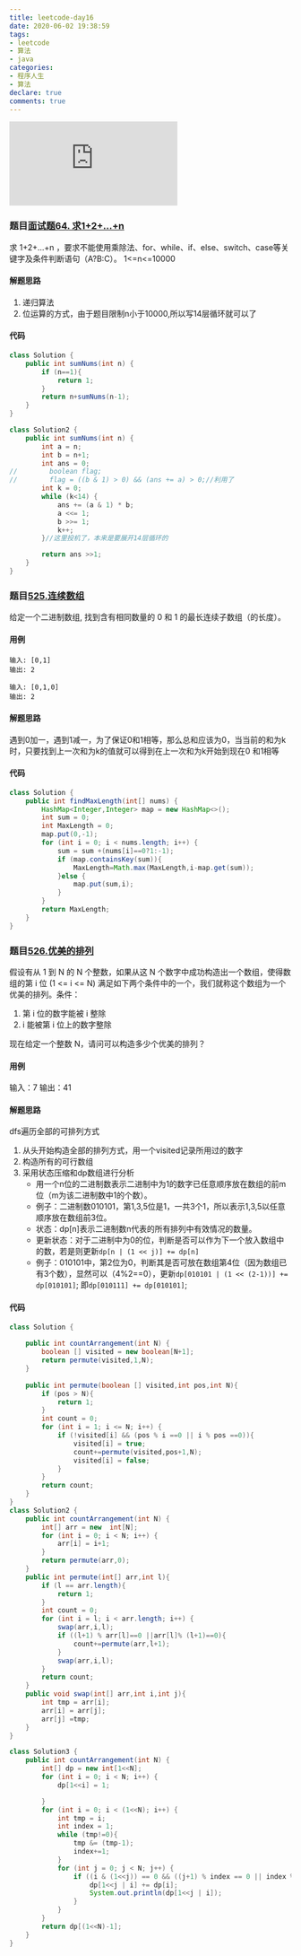 ```yaml
---
title: leetcode-day16
date: 2020-06-02 19:38:59
tags:
- leetcode
- 算法
- java
categories:
- 程序人生
- 算法
declare: true
comments: true
---
```


![图片](http://api.mtyqx.cn/api/random.php?135)
<!-- more -->

### 题目[面试题64. 求1+2+…+n](https://leetcode-cn.com/problems/qiu-12n-lcof/)
求 1+2+...+n ，要求不能使用乘除法、for、while、if、else、switch、case等关键字及条件判断语句（A?B:C）。
1<=n<=10000
#### 解题思路
1. 递归算法
2. 位运算的方式，由于题目限制n小于10000,所以写14层循环就可以了
#### 代码

```java
class Solution {
    public int sumNums(int n) {
        if (n==1){
            return 1;
        }
        return n+sumNums(n-1);
    }
}

class Solution2 {
    public int sumNums(int n) {
        int a = n;
        int b = n+1;
        int ans = 0;
//        boolean flag;
//        flag = ((b & 1) > 0) && (ans += a) > 0;//利用了
        int k = 0;
        while (k<14) {
            ans += (a & 1) * b;
            a <<= 1;
            b >>= 1;
            k++;
        }//这里投机了，本来是要展开14层循环的

        return ans >>1;
    }
}
```

### 题目[525.连续数组](https://leetcode-cn.com/problems/contiguous-array/)
给定一个二进制数组, 找到含有相同数量的 0 和 1 的最长连续子数组（的长度）。

#### 用例
```
输入: [0,1]
输出: 2
```

```
输入: [0,1,0]
输出: 2
```
#### 解题思路
遇到0加一，遇到1减一，为了保证0和1相等，那么总和应该为0，当当前的和为k时，只要找到上一次和为k的值就可以得到在上一次和为k开始到现在0
和1相等
#### 代码
```java
class Solution {
    public int findMaxLength(int[] nums) {
        HashMap<Integer,Integer> map = new HashMap<>();
        int sum = 0;
        int MaxLength = 0;
        map.put(0,-1);
        for (int i = 0; i < nums.length; i++) {
            sum = sum +(nums[i]==0?1:-1);
            if (map.containsKey(sum)){
                MaxLength=Math.max(MaxLength,i-map.get(sum));
            }else {
                map.put(sum,i);
            }
        }
        return MaxLength;
    }
}
```

### 题目[526.优美的排列](https://leetcode-cn.com/problems/beautiful-arrangement/)
假设有从 1 到 N 的 N 个整数，如果从这 N 个数字中成功构造出一个数组，使得数组的第 i 位 (1 <= i <= N) 满足如下两个条件中的一个，我们就称这个数组为一个优美的排列。条件：

1. 第 i 位的数字能被 i 整除
2. i 能被第 i 位上的数字整除

现在给定一个整数 N，请问可以构造多少个优美的排列？

#### 用例
输入：7
输出：41
#### 解题思路
dfs遍历全部的可排列方式
1. 从头开始构造全部的排列方式，用一个visited记录所用过的数字
2. 构造所有的可行数组
3. 采用状态压缩和dp数组进行分析
    - 用一个n位的二进制数表示二进制中为1的数字已任意顺序放在数组的前m位（m为该二进制数中1的个数）。
    - 例子：二进制数010101，第1,3,5位是1，一共3个1，所以表示1,3,5以任意顺序放在数组前3位。
    - 状态：dp[n]表示二进制数n代表的所有排列中有效情况的数量。
    - 更新状态：对于二进制中为0的位，判断是否可以作为下一个放入数组中的数，若是则更新`dp[n | (1 << j)] += dp[n]`
    - 例子：010101中，第2位为0，判断其是否可放在数组第4位（因为数组已有3个数），显然可以（4%2==0），更新`dp[010101 | (1 << (2-1))] += dp[010101]`;
      即`dp[010111] += dp[010101]`;
      


#### 代码

```java
class Solution {
    
    public int countArrangement(int N) {
        boolean [] visited = new boolean[N+1];
        return permute(visited,1,N);
    }
    
    public int permute(boolean [] visited,int pos,int N){
        if (pos > N){
            return 1;
        }
        int count = 0;
        for (int i = 1; i <= N; i++) {
            if (!visited[i] && (pos % i ==0 || i % pos ==0)){
                visited[i] = true;
                count+=permute(visited,pos+1,N);
                visited[i] = false;
            }
        }
        return count;
    }
}
class Solution2 {
    public int countArrangement(int N) {
        int[] arr = new  int[N];
        for (int i = 0; i < N; i++) {
            arr[i] = i+1;
        }
        return permute(arr,0);
    }
    public int permute(int[] arr,int l){
        if (l == arr.length){
            return 1;
        }
        int count = 0;
        for (int i = l; i < arr.length; i++) {
            swap(arr,i,l);
            if ((l+1) % arr[l]==0 ||arr[l]% (l+1)==0){
                count+=permute(arr,l+1);
            }
            swap(arr,i,l);
        }
        return count;
    }
    public void swap(int[] arr,int i,int j){
        int tmp = arr[i];
        arr[i] = arr[j];
        arr[j] =tmp;
    }
}

class Solution3 {
    public int countArrangement(int N) {
        int[] dp = new int[1<<N];
        for (int i = 0; i < N; i++) {
            dp[1<<i] = 1;

        }
        for (int i = 0; i < (1<<N); i++) {
            int tmp = i;
            int index = 1;
            while (tmp!=0){
                tmp &= (tmp-1);
                index+=1;
            }
            for (int j = 0; j < N; j++) {
                if ((i & (1<<j)) == 0 && ((j+1) % index == 0 || index % (j+1)==0)){
                    dp[1<<j | i] += dp[i];
                    System.out.println(dp[1<<j | i]);
                }
            }
        }
        return dp[(1<<N)-1];
    }
}
```